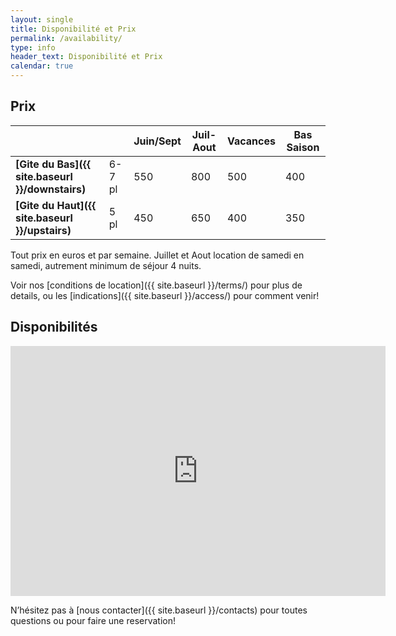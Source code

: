 ```yaml
---
layout: single
title: Disponibilité et Prix
permalink: /availability/
type: info
header_text: Disponibilité et Prix
calendar: true
---
```


## Prix

|                            |           | **Juin/Sept** | **Juil-Aout** | **Vacances** | **Bas Saison** |
|--------------|------|----------|-------------|-------------|--------------|
| **[Gite du Bas]({{ site.baseurl }}/downstairs)**   | 6-7 pl | 550             | 800                   | 500                  | 400                   |
| **[Gite du Haut]({{ site.baseurl }}/upstairs)** | 5 pl    | 450             | 650                   | 400                  | 350                   |

Tout prix en euros et par semaine. Juillet et Aout location de samedi
en samedi, autrement minimum de séjour 4 nuits.

Voir nos [conditions de location]({{ site.baseurl }}/terms/) pour plus de details, ou
les [indications]({{ site.baseurl }}/access/) pour comment venir!

## Disponibilités

<iframe src="https://www.google.com/calendar/embed?hl=en&showTitle=0&amp;showPrint=0&amp;showTabs=0&amp;showCalendars=0&amp;showTz=0&amp;height=400&amp;wkst=1&amp;bgcolor=%23FFFFFF&amp;src=h0cl2pufaic02ubqj1cdlr9ur0%40group.calendar.google.com&amp;color=%23711616&amp;src=64f2d319jcgv1grt6ae2h3erqg%40group.calendar.google.com&amp;color=%23711616&amp;src=hq49q7cc0e85vohtq3iqphs10g%40group.calendar.google.com&amp;color=%23125A12&amp;ctz=Europe%2FParis" style=" border-width:0 " width="600" height="400" frameborder="0" scrolling="no"></iframe>

N’hésitez pas à [nous contacter]({{ site.baseurl }}/contacts) pour toutes questions ou pour faire une reservation!

